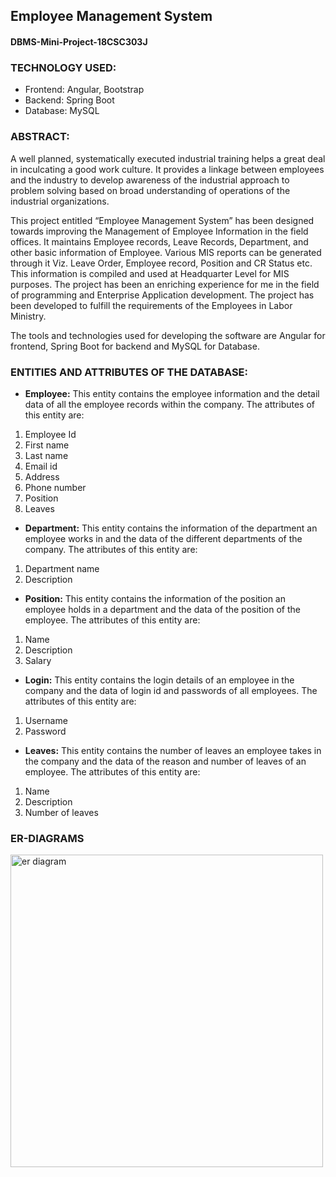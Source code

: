 ## Employee Management System
#### DBMS-Mini-Project-18CSC303J

### TECHNOLOGY USED:
* Frontend: Angular, Bootstrap
* Backend: Spring Boot
* Database: MySQL

### ABSTRACT:
A well planned, systematically executed industrial training helps a great deal in inculcating a
good work culture. It provides a linkage between employees and the industry to develop
awareness of the industrial approach to problem solving based on broad understanding of
operations of the industrial organizations.

This project entitled “Employee Management System” has been designed towards improving the
Management of Employee Information in the field offices. It maintains Employee records, Leave
Records, Department, and other basic information of Employee. Various MIS reports can be
generated through it Viz. Leave Order, Employee record, Position and CR Status etc. This
information is compiled and used at Headquarter Level for MIS purposes.
The project has been an enriching experience for me in the field of programming and Enterprise
Application development. The project has been developed to fulfill the requirements of the
Employees in Labor Ministry.

The tools and technologies used for developing the software are Angular for frontend, Spring
Boot for backend and MySQL for Database.

### ENTITIES AND ATTRIBUTES OF THE DATABASE:

* **Employee:** This entity contains the employee information and the detail data of all the
employee records within the company. The attributes of this entity are:
1. Employee Id
2. First name
3. Last name
4. Email id
5. Address
6. Phone number
7. Position
8. Leaves

* **Department:** This entity contains the information of the department an employee works in
and the data of the different departments of the company. The attributes of this entity are:
1. Department name
2. Description

* **Position:** This entity contains the information of the position an employee holds in a
department and the data of the position of the employee. The attributes of this entity are:
1. Name
2. Description
3. Salary

* **Login:** This entity contains the login details of an employee in the company and the data of
login id and passwords of all employees. The attributes of this entity are:
1. Username
2. Password

* **Leaves:** This entity contains the number of leaves an employee takes in the company and the
data of the reason and number of leaves of an employee. The attributes of this entity are:
1. Name
2. Description
3. Number of leaves

### ER-DIAGRAMS
<img align="center" src="https://github.com/pranjay-poddar/DBMS-Mini-Project-18CSC303J/blob/master/queries_screenshots/ErDiagram.PNG" height="500px" alt="er diagram">
<br>

